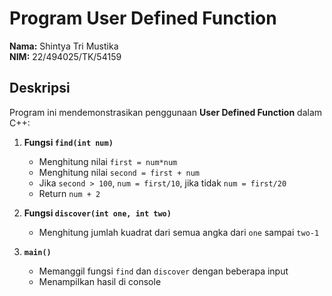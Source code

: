 # Program User Defined Function

**Nama:** Shintya Tri Mustika  
**NIM:** 22/494025/TK/54159

## Deskripsi
Program ini mendemonstrasikan penggunaan **User Defined Function** dalam C++:

1. **Fungsi `find(int num)`**
   - Menghitung nilai `first = num*num`
   - Menghitung nilai `second = first + num`
   - Jika `second > 100`, `num = first/10`, jika tidak `num = first/20`
   - Return `num + 2`

2. **Fungsi `discover(int one, int two)`**
   - Menghitung jumlah kuadrat dari semua angka dari `one` sampai `two-1`

3. **`main()`**
   - Memanggil fungsi `find` dan `discover` dengan beberapa input
   - Menampilkan hasil di console


